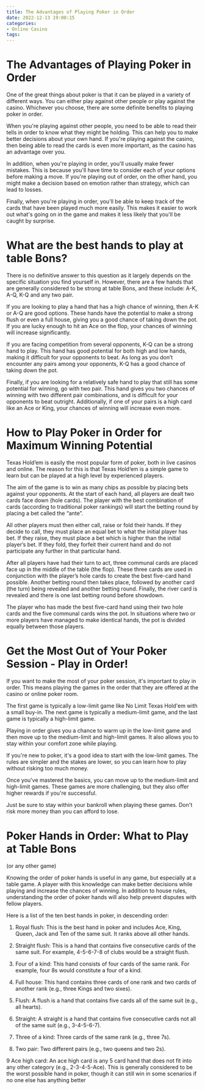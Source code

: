 ```yaml
---
title: The Advantages of Playing Poker in Order
date: 2022-12-13 19:00:15
categories:
- Online Casino
tags:
---
```



#  The Advantages of Playing Poker in Order



One of the great things about poker is that it can be played in a variety of different ways. You can either play against other people or play against the casino. Whichever you choose, there are some definite benefits to playing poker in order.

When you're playing against other people, you need to be able to read their tells in order to know what they might be holding. This can help you to make better decisions about your own hand. If you're playing against the casino, then being able to read the cards is even more important, as the casino has an advantage over you.

In addition, when you're playing in order, you'll usually make fewer mistakes. This is because you'll have time to consider each of your options before making a move. If you're playing out of order, on the other hand, you might make a decision based on emotion rather than strategy, which can lead to losses.

Finally, when you're playing in order, you'll be able to keep track of the cards that have been played much more easily. This makes it easier to work out what's going on in the game and makes it less likely that you'll be caught by surprise.

#  What are the best hands to play at table Bons?

There is no definitive answer to this question as it largely depends on the specific situation you find yourself in. However, there are a few hands that are generally considered to be strong at table Bons, and these include: A-K, A-Q, K-Q and any two pair.

If you are looking to play a hand that has a high chance of winning, then A-K or A-Q are good options. These hands have the potential to make a strong flush or even a full house, giving you a good chance of taking down the pot. If you are lucky enough to hit an Ace on the flop, your chances of winning will increase significantly.

If you are facing competition from several opponents, K-Q can be a strong hand to play. This hand has good potential for both high and low hands, making it difficult for your opponents to beat. As long as you don’t encounter any pairs among your opponents, K-Q has a good chance of taking down the pot.

Finally, if you are looking for a relatively safe hand to play that still has some potential for winning, go with two pair. This hand gives you two chances of winning with two different pair combinations, and is difficult for your opponents to beat outright. Additionally, if one of your pairs is a high card like an Ace or King, your chances of winning will increase even more.

#  How to Play Poker in Order for Maximum Winning Potential

Texas Hold’em is easily the most popular form of poker, both in live casinos and online. The reason for this is that Texas Hold’em is a simple game to learn but can be played at a high level by experienced players.

The aim of the game is to win as many chips as possible by placing bets against your opponents. At the start of each hand, all players are dealt two cards face down (hole cards). The player with the best combination of cards (according to traditional poker rankings) will start the betting round by placing a bet called the “ante”.

All other players must then either call, raise or fold their hands. If they decide to call, they must place an equal bet to what the initial player has bet. If they raise, they must place a bet which is higher than the initial player’s bet. If they fold, they forfeit their current hand and do not participate any further in that particular hand.

After all players have had their turn to act, three communal cards are placed face up in the middle of the table (the flop). These three cards are used in conjunction with the player’s hole cards to create the best five-card hand possible. Another betting round then takes place, followed by another card (the turn) being revealed and another betting round. Finally, the river card is revealed and there is one last betting round before showdown.

The player who has made the best five-card hand using their two hole cards and the five communal cards wins the pot. In situations where two or more players have managed to make identical hands, the pot is divided equally between those players.

#  Get the Most Out of Your Poker Session - Play in Order!

If you want to make the most of your poker session, it's important to play in order. This means playing the games in the order that they are offered at the casino or online poker room.

The first game is typically a low-limit game like No Limit Texas Hold'em with a small buy-in. The next game is typically a medium-limit game, and the last game is typically a high-limit game.

Playing in order gives you a chance to warm up in the low-limit game and then move up to the medium-limit and high-limit games. It also allows you to stay within your comfort zone while playing.

If you're new to poker, it's a good idea to start with the low-limit games. The rules are simpler and the stakes are lower, so you can learn how to play without risking too much money.

Once you've mastered the basics, you can move up to the medium-limit and high-limit games. These games are more challenging, but they also offer higher rewards if you're successful.

Just be sure to stay within your bankroll when playing these games. Don't risk more money than you can afford to lose.

#  Poker Hands in Order: What to Play at Table Bons
 (or any other game)

Knowing the order of poker hands is useful in any game, but especially at a table game. A player with this knowledge can make better decisions while playing and increase the chances of winning. In addition to house rules, understanding the order of poker hands will also help prevent disputes with fellow players.

Here is a list of the ten best hands in poker, in descending order:

1. Royal flush: This is the best hand in poker and includes Ace, King, Queen, Jack and Ten of the same suit. It ranks above all other hands.

2. Straight flush: This is a hand that contains five consecutive cards of the same suit. For example, 4-5-6-7-8 of clubs would be a straight flush.

3. Four of a kind: This hand consists of four cards of the same rank. For example, four 8s would constitute a four of a kind.

4. Full house: This hand contains three cards of one rank and two cards of another rank (e.g., three Kings and two sixes).

5. Flush: A flush is a hand that contains five cards all of the same suit (e.g., all hearts).

6. Straight: A straight is a hand that contains five consecutive cards not all of the same suit (e.g., 3-4-5-6-7).

7. Three of a kind: Three cards of the same rank (e.g., three 7s).

8. Two pair: Two different pairs (e.g., two queens and two 2s).

9 Ace high card: An ace high card is any 5 card hand that does not fit into any other category (e.g., 2-3-4-5-Ace). This is generally considered to be the worst possible hand in poker, though it can still win in some scenarios if no one else has anything better